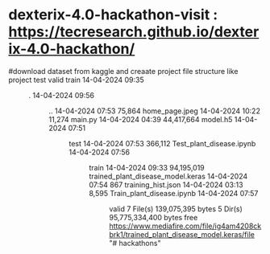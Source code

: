 # dexterix-4.0-hackathon-visit : https://tecresearch.github.io/dexterix-4.0-hackathon/
#download dataset from kaggle and creaate project file structure like 
project 
   test
   valid
   train
14-04-2024  09:35    <DIR>          .
14-04-2024  09:56    <DIR>          ..
14-04-2024  07:53            75,864 home_page.jpeg
14-04-2024  10:22            11,274 main.py
14-04-2024  04:39        44,417,664 model.h5
14-04-2024  07:51    <DIR>          test
14-04-2024  07:53           366,112 Test_plant_disease.ipynb
14-04-2024  07:56    <DIR>          train
14-04-2024  09:33        94,195,019 trained_plant_disease_model.keras
14-04-2024  07:54               867 training_hist.json
14-04-2024  03:13             8,595 Train_plant_disease.ipynb
14-04-2024  07:57    <DIR>          valid
               7 File(s)    139,075,395 bytes
               5 Dir(s)  95,775,334,400 bytes free
https://www.mediafire.com/file/ig4am4208ckbrk1/trained_plant_disease_model.keras/file 
"# hackathons" 
